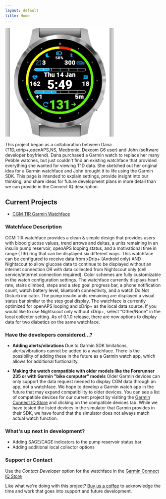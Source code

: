 ```yaml
---
layout: default
title: Home
---
```


![CoverImage](images/CoverImage.png)

This project began as a collaboration between Dana (T1D,xdrip+,openAPS,NS, Medtronic, Dexcom G6 user) and John (software developer boyfriend).  Dana purchased a Garmin watch to replace her many Pebble watches, but just couldn't find an existing watchface that provided everything she wanted for viewing T1D data.  She sketched out her original idea for a Garmin watchface and John brought it to life using the Garmin SDK.  This page is intended to explain settings, provide insight into our thinking, and share ideas for future development plans in more detail than we can provide in the Connect IQ description.

## Current Projects

- [CGM TIR Garmin Watchface](https://apps.garmin.com/en-US/apps/38c13f6f-3f68-4a08-b58b-1e1089292a6f)

### Watchface Description

CGM TIR watchface provides a clean & simple design that provides users with blood glucose values, trend arrows and deltas, a units remaining in an insulin pump reservoir, openAPS looping status, and a motivational time in range (TIR) ring that can be displayed six different ways.  This watchface can be configured to receive data from xDrip+ (Android only) AND Nightscout to allow glucose data to continue to be displayed without an internet connection OR with data collected from Nightscout only (cell service/internet connection required). Color schemes are fully customizable in the watch configuration settings. The watchface currently displays heart rate, stairs climbed, steps and a step goal progress bar, a phone notification count, watch battery level, bluetooth connectivity, and a watch Do Not Disturb indicator. The pump insulin units remaining are displayed a visual status bar similar to the step goal display.  The watchface is currently optimized for openAPS looping and xDrip+ as the local data source.  If you would like to use Nightscout only without xDrip+, select "Other/None" in the local collector setting.  As of 0.1.0 release, there are now options to display data for two diabetics on the same watchface.  



### Have the developers considered...?
-  <strong>Adding alerts/vibrations</strong>
Due to Garmin SDK limitations, alerts/vibrations cannot be added to a watchface.  There is the possibility of adding these in the future as a Garmin watch app,    which allows for additional funtionality.

-  <strong>Making the watch compatible with older models like the Forerunner 235 or with Garmin "bike computer" models</strong>
Older Garmin devices can only support the data request needed to display CGM data through an app, not a watchface.  We hope to develop a Garmin watch app in the future that may expand compatibility to older devices.  You can see a list of compatible devices for our current project by visiting the [Garmin Connect IQ Store](https://apps.garmin.com/en-US/apps/38c13f6f-3f68-4a08-b58b-1e1089292a6f) and clicking on the compatible devices tab.  While we have tested the listed devices in the simulator that Garmin provides in their SDK, we have found that the simulator does not always match actual watch function.

### What's up next in development?
- Adding SAGE/CAGE indicators to the pump reservoir status bar
- Adding additional local collector options

### Support or Contact

Use the _Contact Developer_ option for the watchface in the [Garmin Connect IQ Store](https://apps.garmin.com/en-US/apps/38c13f6f-3f68-4a08-b58b-1e1089292a6f)

Like what we're doing with this project? [Buy us a coffee](https://www.buymeacoffee.com/cgmtir) to acknowledge the time and work that goes into support and future development. 

